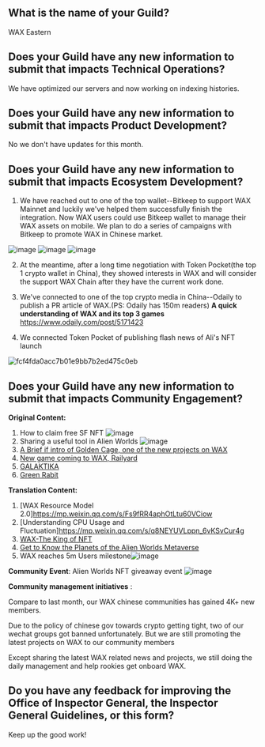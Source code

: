 ## What is the name of your Guild?

WAX Eastern

## Does your Guild have any new information to submit that impacts Technical Operations?

We have optimized our servers and now working on indexing histories.

## Does your Guild have any new information to submit that impacts Product Development?

No we don't have updates for this month.

## Does your Guild have any new information to submit that impacts Ecosystem Development?

1. We have reached out to one of the top wallet--Bitkeep to support WAX Mainnet and luckily we've helped them successfully finish the integration. Now WAX users could use Bitkeep wallet to manage their WAX assets on mobile. We plan to do a series of campaigns with Bitkeep to promote WAX in Chinese market.

![image](https://user-images.githubusercontent.com/73381583/130350171-998a77c8-0b60-496a-95b1-77d890fc26a1.png)
![image](https://user-images.githubusercontent.com/73381583/130350191-69027238-f915-441e-a524-331017081aa1.png)
![image](https://user-images.githubusercontent.com/73381583/130350248-94296450-e7f6-4e70-aa66-df7ba02c1eb8.png)

2. At the meantime, after a long time negotiation with Token Pocket(the top 1 crypto wallet in China), they showed interests in WAX and will consider the support WAX Chain after they have the current work done.

3. We've connected to one of the top crypto media in China--Odaily to publish a PR article of WAX.(PS: Odaily has 150m readers)
   **A quick understanding of WAX and its top 3 games** https://www.odaily.com/post/5171423

4. We connected Token Pocket of publishing flash news of Ali's NFT launch

![fcf4fda0acc7b01e9bb7b2ed475c0eb](https://user-images.githubusercontent.com/73381583/130351063-23f52100-d8a0-4fc8-afc8-a6af5612b930.jpg)

## Does your Guild have any new information to submit that impacts Community Engagement?

**Original Content:**

1. How to claim free SF NFT ![image](https://user-images.githubusercontent.com/73381583/126426050-8dcb0e54-a995-4b0e-b453-60eda1c8be02.png)
2. Sharing a useful tool in Alien Worlds ![image](https://user-images.githubusercontent.com/73381583/126426209-5dddbd6e-444c-4739-9e53-cf40e2d73ff4.png)
3. [A Brief if intro of Golden Cage, one of the new projects on WAX](https://bihu.com/article/1669492640)
4. [New game coming to WAX, Railyard](https://bihu.com/article/1054078159)
5. [GALAKTIKA](https://bihu.com/article/1739458859)
6. [Green Rabit](https://bihu.com/article/1109647445)


**Translation Content:**
1.  [WAX Resource Model 2.0]https://mp.weixin.qq.com/s/Fs9fRR4aphOtLtu60VCiow
2.  [Understanding CPU Usage and Fluctuation]https://mp.weixin.qq.com/s/q8NEYUVLppn_6vKSvCur4g
3. [WAX-The King of NFT](https://mp.weixin.qq.com/s?__biz=MzU5NzYyMjg0MQ==&mid=2247485115&idx=1&sn=0c4b27cd6fc2043ec6b875cc3cab1800&chksm=fe51efedc92666fb198e616483ea205d7c7175abd991e26fd4b231f0e4a04b0983966bda89ca&scene=126&sessionid=1626830782&key=2184115f25883ab04d90afac11ea9058a1a770e591fba52cf312a260701100d4fcab0a8801754970f0eed87ca0e63749131d3084b6f366cb503263e01e04d10ba115c100707805ba893afc019d6664fb832a990ffdc9ac57aeead38e5fa36c7d2f685ff5b567dc4796d0fcac6c17e3b9c9b5d09fcd4f7519ba4b4ac7b44cd8b8&ascene=1&uin=MTQ3MTYzMTM4MQ%3D%3D&devicetype=Windows+10+x64&version=62090072&lang=zh_CN&exportkey=AwrHwTpzOngRmDefdNkIuxg%3D&pass_ticket=2udP5wsUbS1RAPKt%2FrAaIwStOXY8hCVtTEwY%2F78SFKfi5sCFYOuocKxiLGQJT4GM&wx_header=0)
4. [Get to Know the Planets of the Alien Worlds Metaverse](https://mp.weixin.qq.com/s?__biz=MzkxNDIzNTQ0Mw==&mid=2247484182&idx=1&sn=a479c437ddacbdeacf0c73b1a1d9e7bb&chksm=c170ca4af607435cd84f2c2779509a108b105260df0764df96f33f65854486c2467561e77705&scene=126&sessionid=1626836326&key=64b720091eb3379578d6782c454db59123a8a98da75f1250853d980e45e2a6d1e973c4865467ee9f328538e4e0444cd1b76d79adaca63e8967ed6daad45d2a5d261be8691e402b0eaef54cadefcf96f482355884593596d85bb923be8fc722ed70352c3d05ce3a52444da973f7e32f01fc1ab567152bf9c0ed0bdab479700312&ascene=1&uin=MTQ3MTYzMTM4MQ%3D%3D&devicetype=Windows+10+x64&version=62090072&lang=zh_CN&exportkey=AwToSQwt95UA1jULlK1zbS4%3D&pass_ticket=2udP5wsUbS1RAPKt%2FrAaIwStOXY8hCVtTEwY%2F78SFKfi5sCFYOuocKxiLGQJT4GM&wx_header=0)
5. WAX reaches 5m Users milestone![image](https://user-images.githubusercontent.com/73381583/126424052-34f0c5e4-e88e-4571-8db1-bd10030ddaf5.png)

**Community Event**:
Alien Worlds NFT giveaway event
![image](https://user-images.githubusercontent.com/73381583/126426090-d289d589-2c74-4955-8f3b-6da363d9eb80.png)

**Community management initiatives** :

Compare to last month, our WAX chinese communities has gained 4K+ new members.

Due to the policy of chinese gov towards crypto getting tight, two of our wechat groups got banned unfortunately. But we are still promoting the latest projects on WAX to our community members 

Except sharing the latest WAX related news and projects, we still doing the daily management and help rookies get onboard WAX.

## Do you have any feedback for improving the Office of Inspector General, the Inspector General Guidelines, or this form?

Keep up the good work!
